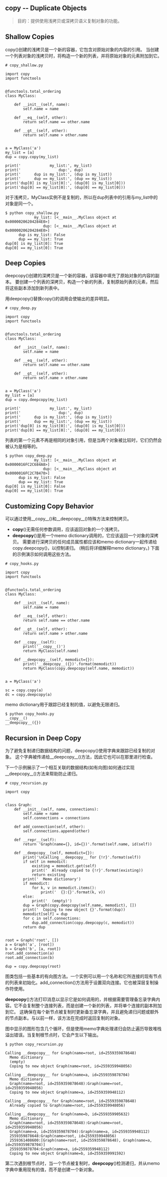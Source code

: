 ## copy -- Duplicate Objects
> 目的：提供使用浅拷贝或深拷贝语义复制对象的功能。

## Shallow Copies
copy()创建的浅拷贝是一个新的容器，它包含对原始对象的内容的引用。
当创建一个列表对象的浅拷贝时，将构造一个新的列表，并将原始对象的元素附加到它。
<pre><code># copy_shallow.py

import copy
import functools


@functools.total_ordering
class MyClass:

    def __init__(self, name):
        self.name = name

    def __eq__(self, other):
        return self.name == other.name

    def __gt__(self, other):
        return self.name > other.name


a = MyClass('a')
my_list = [a]
dup = copy.copy(my_list)

print('             my_list:', my_list)
print('                 dup:', dup)
print('      dup is my_list:', (dup is my_list))
print('      dup == my_list:', (dup == my_list))
print('dup[0] is my_list[0]:', (dup[0] is my_list[0]))
print('dup[0] == my_list[0]:', (dup[0] == my_list[0]))</pre></code>
对于浅拷贝，MyClass实例不是复制的，所以在dup列表中的引用与my_list中的对象是同一个。
<pre><code>$ python copy_shallow.py
             my_list: [<__main__.MyClass object at 0x00000206204284E0>]
                 dup: [<__main__.MyClass object at 0x00000206204284E0>]
      dup is my_list: False
      dup == my_list: True
dup[0] is my_list[0]: True
dup[0] == my_list[0]: True</pre></code>
## Deep Copies
deepcopy()创建的深拷贝是一个新的容器，该容器中填充了原始对象的内容的副本。
要创建一个列表的深拷贝，构造一个新的列表，复制原始列表的元素，然后将这些副本添加到新列表中。

用deepcopy()替换copy()的调用会使输出的差异明显。
<pre><code># copy_deep.py

import copy
import functools


@functools.total_ordering
class MyClass:

    def __init__(self, name):
        self.name = name

    def __eq__(self, other):
        return self.name == other.name

    def __gt__(self, other):
        return self.name > other.name


a = MyClass('a')
my_list = [a]
dup = copy.deepcopy(my_list)

print('             my_list:', my_list)
print('                 dup:', dup)
print('      dup is my_list:', (dup is my_list))
print('      dup == my_list:', (dup == my_list))
print('dup[0] is my_list[0]:', (dup[0] is my_list[0]))
print('dup[0] == my_list[0]:', (dup[0] == my_list[0]))</pre></code>
列表的第一个元素不再是相同的对象引用，但是当两个对象被比较时，它们仍然会被认为是相等的。
<pre><code>$ python copy_deep.py
             my_list: [<__main__.MyClass object at 0x0000016FC2C684A8>]
                 dup: [<__main__.MyClass object at 0x0000016FC2C7B470>]
      dup is my_list: False
      dup == my_list: True
dup[0] is my_list[0]: False
dup[0] == my_list[0]: True</pre></code>
## Customizing Copy Behavior
可以通过使用__copy__()和__deepcopy__()特殊方法来控制拷贝。
+ __copy__()无需任何参数调用，应该返回对象的一个浅拷贝。
+ __deepcopy__()是用一个memo dictionary调用的，它应该返回一个对象的深拷贝。
需要进行深拷贝的任何成员属性都应该和memo dictionary一起传递给copy.deepcopy()，以控制递归。
(稍后将详细解释memo dictionary。)
下面的示例演示如何调用这些方法。
<pre><code># copy_hooks.py

import copy
import functools


@functools.total_ordering
class MyClass:

    def __init__(self, name):
        self.name = name

    def __eq__(self, other):
        return self.name == other.name

    def __gt__(self, other):
        return self.name > other.name

    def __copy__(self):
        print('__copy__()')
        return MyClass(self.name)

    def __deepcopy__(self, memodict={}):
        print('__deepcopy__({})'.format(memodict))
        return MyClass(copy.deepcopy(self.name, memodict))


a = MyClass('a')

sc = copy.copy(a)
dc = copy.deepcopy(a)</pre></code>
memo dictionary用于跟踪已经复制的值，以避免无限递归。
<pre><code>$ python copy_hooks.py
__copy__()
__deepcopy__({})</pre></code>
## Recursion in Deep Copy
为了避免复制递归数据结构的问题，deepcopy()使用字典来跟踪已经复制的对象。
这个字典被传递给__deepcopy__()方法，因此它也可以在那里进行检查。

下一个示例展示了一个相互关联的数据结构(如有向图)如何通过实现__deepcopy__()方法来帮助防止递归。
<pre><code># copy_recursion.py

import copy


class Graph:
    def __init__(self, name, connections):
        self.name = name
        self.connections = connections

    def add_connection(self, other):
        self.connections.append(other)

    def __repr__(self):
        return 'Graph(name={}, id={})'.format(self.name, id(self))

    def __deepcopy__(self, memodict={}):
        print('\nCalling __deepcopy__ for {!r}'.format(self))
        if self in memodict:
            existing = memodict.get(self)
            print('  Already copied to {!r}'.format(existing))
            return existing
        print('  Memo dictionary')
        if memodict:
            for k, v in memodict.items():
                print('  {}:{}'.format(k, v))
        else:
            print('  (empty)')
        dup = Graph(copy.deepcopy(self.name, memodict), [])
        print('  Coping to new object {}'.format(dup))
        memodict[self] = dup
        for c in self.connections:
            dup.add_connection(copy.deepcopy(c, memodict))
        return dup


root = Graph('root', [])
a = Graph('a', [root])
b = Graph('b', [a, root])
root.add_connection(a)
root.add_connection(b)

dup = copy.deepcopy(root)</pre></code>
图类包括一些基本的有向图方法。一个实例可以用一个名称和它所连接的现有节点的列表来初始化。add_connection()方法用于设置双向连接。它也被深层复制操作符使用。

__deepcopy__()方法打印消息以显示它是如何调用的，并根据需要管理备忘录字典内容。它不会复制整个连接列表，而是创建一个新的列表，并将单个连接的副本附加到它。
这确保在每个新节点被复制时更新备忘录字典，并且避免递归问题或额外的节点副本。与以前一样，该方法在完成时返回复制的对象。

图中显示的图形包含几个循环，但是使用memo字典处理递归会防止遍历导致堆栈溢出错误。当复制根节点时，它会产生以下输出。
<pre><code>$ python copy_recursion.py

Calling __deepcopy__ for Graph(name=root, id=2559359878648)
  Memo dictionary
  (empty)
  Coping to new object Graph(name=root, id=2559359948056)

Calling __deepcopy__ for Graph(name=a, id=2559359878704)
  Memo dictionary
  Graph(name=root, id=2559359878648):Graph(name=root, id=2559359948056)
  Coping to new object Graph(name=a, id=2559359948112)

Calling __deepcopy__ for Graph(name=root, id=2559359878648)
  Already copied to Graph(name=root, id=2559359948056)

Calling __deepcopy__ for Graph(name=b, id=2559359905632)
  Memo dictionary
  Graph(name=root, id=2559359878648):Graph(name=root, id=2559359948056)
  Graph(name=a, id=2559359878704):Graph(name=a, id=2559359948112)
  2559359878648:Graph(name=root, id=2559359948056)
  2559361408600:[Graph(name=root, id=2559359878648), Graph(name=a, id=2559359878704)]
  2559359878704:Graph(name=a, id=2559359948112)
  Coping to new object Graph(name=b, id=2559359991592)</pre></code>
  
第二次遇到根节点时，当一个节点被复制时，__deepcopy__()检测递归，并从memo字典中重用现有的值，而不是创建一个新对象。